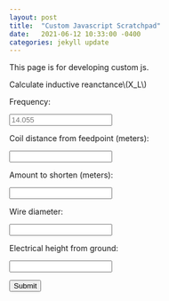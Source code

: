 ```yaml
---
layout: post
title:  "Custom Javascript Scratchpad"
date:   2021-06-12 10:33:00 -0400
categories: jekyll update
---
```


This page is for developing custom js.

<script src="https://polyfill.io/v3/polyfill.min.js?features=es6"></script>
<script id="MathJax-script" async src="/assets/js/npm/mathjax/es5/tex-mml-chtml.js"></script>
<script id="scratchpad" async src="/assets/js/custom/scratchpad.js"></script>

Calculate inductive reanctance\\(X_L\\)

Frequency:

<input type="text" id="frequency" name="frequency" placeholder="14.055"/>

Coil distance from feedpoint (meters):

<input type="text" id="coilFeedpointDistance" name="coilFeedpointDistance" placeholder=""/>

Amount to shorten (meters):

<input type="text" id="shortenFeet" name="shortenFeet"/>

Wire diameter:

<input type="text" id="wireDiameter" name="wireDiameter"/>

Electrical height from ground:

<input type="text" id="electricalHeight" name="electricalHeight"/>

<button id="submit" onclick="update();">Submit</button>